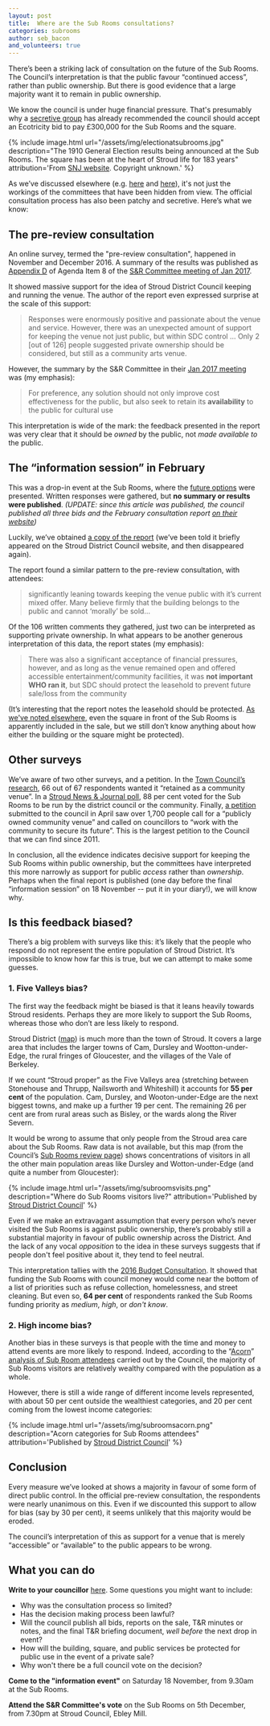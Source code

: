 ```yaml
---
layout: post
title:  Where are the Sub Rooms consultations?
categories: subrooms
author: seb_bacon
and_volunteers: true
---
```


<div class="standfirst">
There’s been a striking lack of consultation on the future of the Sub Rooms. The Council’s interpretation is that the public favour “continued access”, rather than public ownership. But there is good evidence that a large majority want it to remain in public ownership.
</div>

We know the council is under huge financial pressure. That's presumably why a [secretive group](http://stroudinvestigates.co.uk/subrooms/2017/11/06/bizarre-secrecy.html) has already recommended the council should accept an Ecotricity bid to pay £300,000 for the Sub Rooms and the square.

{% include image.html url="/assets/img/electionatsubrooms.jpg" description="The 1910 General Election results being announced at the Sub Rooms. The square has been at the heart of Stroud life for 183 years" attribution='From <a href="http://www.stroudnewsandjournal.co.uk/news/15512560.The_history_of_Stroud_s_iconic_Subscription_Rooms/">SNJ website</a>. Copyright unknown.' %}

As we’ve discussed elsewhere (e.g. [here](https://medium.com/@annapowellsmith/three-questions-for-strouds-councillors-about-the-subscription-rooms-sell-off-b47529d3d222) and [here](http://stroudinvestigates.co.uk/subrooms/2017/11/06/bizarre-secrecy.html)), it's not just the workings of the committees that have been hidden from view. The official consultation process has also been patchy and secretive.  Here’s what we know:

## The pre-review consultation

An online survey, termed the "pre-review consultation", happened in November and December 2016. A summary of the results was published as [Appendix D](https://www.stroud.gov.uk/media/240955/item-8-appendix-d.pdf) of Agenda Item 8 of the [S&R Committee meeting of Jan 2017](https://www.stroud.gov.uk/council-and-democracy/meetings/strategy-and-resources-committee/strategy-and-resources-committee-26-january-2017).

It showed massive support for the idea of Stroud District Council keeping and running the venue.  The author of the report even expressed surprise at the scale of this support:

> Responses were enormously positive and passionate about the venue and service. However, there was an unexpected amount of support for keeping the venue not just public, but within SDC control … Only 2 [out of 126] people suggested private ownership should be considered, but still as a community arts venue.

However, the summary by the S&R Committee in their [Jan 2017 meeting](https://www.stroud.gov.uk/media/241244/item-8-stroud-subscriptions-rooms.pdf) was (my emphasis):

> For preference, any solution should not only improve cost effectiveness for the public, but also seek to retain its **availability** to the public for cultural use

This interpretation is wide of the mark: the feedback presented in the report was very clear that it should be _owned_ by the public, not _made available to_ the public.

## The “information session” in February

This was a drop-in event at the Sub Rooms, where the [future options](https://www.stroud.gov.uk/sport-leisure-parks/events-and-things-to-do/subscription-rooms/subrooms-review) were presented.  Written responses were gathered, but **no summary or results were published**.  _(UPDATE: since this article was published, the council published all three bids and the February consultation report [on their website](https://www.stroud.gov.uk/sport-leisure-parks/events-and-things-to-do/subscription-rooms/subrooms-review))_

Luckily, we’ve obtained [a copy of the report](http://stroudinvestigates.co.uk/data/dropin_day_feedback_report.docx) (we’ve been told it briefly appeared on the Stroud District Council website, and then disappeared again).

The report found a similar pattern to the pre-review consultation, with attendees:

> significantly leaning towards keeping the venue public with it’s current mixed offer. Many believe firmly that the building belongs to the public and cannot ‘morally’ be sold…

Of the 106 written comments they gathered, just two can be interpreted as supporting private ownership. In what appears to be another generous interpretation of this data, the report states (my emphasis):

> There was also a significant acceptance of financial pressures, however, and as long as the venue remained open and offered accessible entertainment/community facilities, it was **not important WHO ran it**, but SDC should protect the leasehold to prevent future sale/loss from the community

(It’s interesting that the report notes the leasehold should be protected. [As we've noted elsewhere](https://medium.com/@annapowellsmith/three-questions-for-strouds-councillors-about-the-subscription-rooms-sell-off-b47529d3d222), even the square in front of the Sub Rooms is apparently included in the sale, but we still don’t know anything about how either the building or the square might be protected).

## Other surveys

We’ve aware of two other surveys, and a petition.  In the [Town Council’s research](http://stroudtown.gov.uk/2017/10/17/town-council-subs-remain-public/), 66 out of 67 respondents wanted it “retained as a community venue”.  In a [Stroud News & Journal poll](http://www.stroudnewsandjournal.co.uk/news/15038332.POLL__What_should_happen_to_the_Sub_Rooms_in_Stroud_/), 88 per cent voted for the Sub Rooms to be run by the district council or the community.  Finally, [a petition](https://www.stroud.gov.uk/media/241858/petitions-received-by-sdc-since-january-2017.pdf) submitted to the council in April saw over 1,700 people  call for a “publicly owned community venue” and called on councillors to “work with the community to secure its future”. This is the largest petition to the Council that we can find since 2011.

In conclusion, all the evidence indicates decisive support for keeping the Sub Rooms within public ownership, but the committees have interpreted this more narrowly as support for public _access_ rather than _ownership_.  Perhaps when the final report is published (one day before the final “information session” on 18 November -- put it in your diary!), we will know why.

## Is this feedback biased?

There’s a big problem with surveys like this: it’s likely that the people who respond do not represent the entire population of Stroud District.  It’s impossible to know how far this is true, but we can attempt to make some guesses.

### 1. Five Valleys bias?

The first way the feedback might be biased is that it leans heavily towards Stroud residents. Perhaps they are more likely to support the Sub Rooms, whereas those who don’t are less likely to respond.

Stroud District ([map](https://mapit.mysociety.org/area/2323.html)) is much more than the town of Stroud. It covers a large area that includes the larger towns of Cam, Dursley and Wootton-under-Edge, the rural fringes of Gloucester, and the villages of the Vale of Berkeley.

If we count “Stroud proper” as the Five Valleys area (stretching between Stonehouse and Thrupp, Nailsworth and Whiteshill) it accounts for **55 per cent** of the population.  Cam, Dursley, and Wooton-under-Edge are the next biggest towns, and make up a further 19 per cent. The remaining 26 per cent are from rural areas such as Bisley, or the wards along the River Severn.

It would be wrong to assume that only people from the Stroud area care about the Sub Rooms. Raw data is not available, but this map (from the Council’s [Sub Rooms review page](https://www.stroud.gov.uk/sport-leisure-parks/events-and-things-to-do/subscription-rooms/subrooms-review)) shows concentrations of visitors in all the other main population areas like Dursley and Wotton-under-Edge (and quite a number from Gloucester):

{% include image.html url="/assets/img/subroomsvisits.png" description="Where do Sub Rooms visitors live?" attribution='Published by <a href="https://www.stroud.gov.uk/sport-leisure-parks/events-and-things-to-do/subscription-rooms/subrooms-review">Stroud District Council</a>' %}

Even if we make an extravagant assumption that every person who’s never visited the Sub Rooms is against public ownership, there’s probably still a substantial majority in favour of public ownership across the District.  And the lack of any vocal _opposition_ to the idea in these surveys suggests that if people don't feel positive about it, they tend to feel neutral.

This interpretation tallies with the [2016 Budget Consultation](https://www.stroud.gov.uk/media/240743/stroud-district-council-budget-consultation-report-2016.pdf). It showed that funding the Sub Rooms with council money would come near the bottom of a list of priorities such as refuse collection, homelessness, and street cleaning. But even so, **64 per cent** of respondents ranked the Sub Rooms funding priority as *medium*, *high*, or *don't know*.

### 2. High income bias?

Another bias in these surveys is that people with the time and money to attend events are more likely to respond.  Indeed, according to the “[Acorn](https://acorn.caci.co.uk/what-is-acorn)” [analysis of Sub Room attendees](https://www.stroud.gov.uk/media/241239/acorn-analysis-for-stroud-subsription-rooms.docx) carried out by the Council, the majority of Sub Rooms visitors are relatively wealthy compared with the population as a whole.

However, there is still a wide range of different income levels represented, with about 50 per cent outside the wealthiest categories, and 20 per cent coming from the lowest income categories:

{% include image.html url="/assets/img/subroomsacorn.png" description="Acorn categories for Sub Rooms attendees" attribution='Published by <a href="https://www.stroud.gov.uk/sport-leisure-parks/events-and-things-to-do/subscription-rooms/subrooms-review">Stroud District Council</a>' %}


## Conclusion

Every measure we’ve looked at shows a majority in favour of some form of direct public control. In the official pre-review consultation, the respondents were nearly unanimous on this. Even if we discounted this support to allow for bias (say by 30 per cent), it seems unlikely that this majority would be eroded.

The council’s interpretation of this as support for a venue that is merely “accessible” or “available” to the public appears to be wrong.

## What you can do

**Write to your councillor** [here](https://www.writetothem.com/?a=council). Some questions you might want to include:

* Why was the consultation process so limited?
* Has the decision making process been lawful?
* Will the council publish all bids, reports on the sale, T&R minutes or notes, and the final T&R briefing document, _well before_ the next drop in event?
* How will the building, square, and public services be protected for public use in the event of a private sale?
* Why won't there be a full council vote on the decision?

**Come to the "information event"** on Saturday 18 November, from 9.30am at the Sub Rooms.

**Attend the S&R Committee's vote** on the Sub Rooms on 5th December, from 7.30pm at Stroud Council, Ebley Mill.

